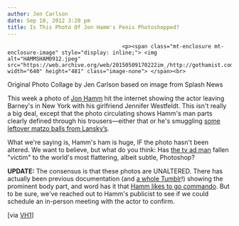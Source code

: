 ```yaml
---
author: Jen Carlson
date: Sep 10, 2012 3:20 pm
title: Is This Photo Of Jon Hamm's Penis Photoshopped?
---
```


	
										<p><span class="mt-enclosure mt-enclosure-image" style="display: inline;"> <img alt="HAMMSHAM0912.jpeg" src="https://web.archive.org/web/20150509170222im_/http://gothamist.com/attachments/arts_jen/HAMMSHAM0912.jpeg" width="640" height="481" class="image-none"> </span><br>
<span class="photo_caption">Original Photo Collage by Jen Carlson based on image from Splash News</span></p>

<p>This week a photo of <a href="https://web.archive.org/web/20150509170222/http://gothamist.com/tags/jonhamm">Jon Hamm</a> hit the internet showing the actor leaving Barney&apos;s in New York with his girlfriend Jennifer Westfeldt. This isn&apos;t really a big deal, except that the photo circulating shows Hamm&apos;s man parts clearly defined through his trousers&#x2014;either that or he&apos;s smuggling <a href="https://web.archive.org/web/20150509170222/http://gothamist.com/2012/04/18/alert_jon_hamm_is_eating_soup_on_th.php">some leftover matzo balls from Lansky&#x2019;s</a>. </p>

<p>What we&apos;re saying is, Hamm&apos;s ham is huge, IF the photo hasn&apos;t been altered. We want to believe, but what do you think: Has <a href="https://web.archive.org/web/20150509170222/http://gothamist.com/tags/madmen">the tv ad man</a> fallen &quot;victim&quot; to the world&apos;s most flattering, albeit subtle, Photoshop?</p>

<p><strong>UPDATE:</strong> The consensus is that these photos are UNALTERED. There has actually been previous documentation (and <a href="https://web.archive.org/web/20150509170222/http://jonhammswang.tumblr.com/">a whole Tumblr</a>!) showing the prominent body part, and word has it that <a href="https://web.archive.org/web/20150509170222/http://www.mamarazzi.org/2010/10/jon-hamm-likes-to-go-commando.html">Hamm likes to go commando</a>. But to be sure, we&apos;ve reached out to Hamm&apos;s publicist to see if we could schedule an in-person meeting with the actor to confirm.</p>

<p>[via <a href="https://web.archive.org/web/20150509170222/http://www.vh1.com/celebrity/2012-09-10/jon-hamm-shows-us-the-real-reason-don-draper-gets-away-with-everything/">VH1</a>]</p>					
										
									
				